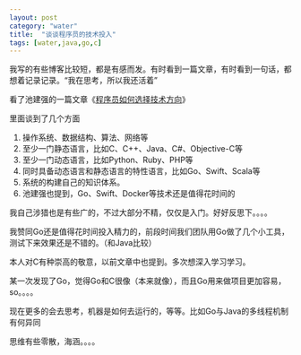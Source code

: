 ```yaml
---
layout: post
category: "water"
title:  "谈谈程序员的技术投入"
tags: [water,java,go,c]
---
```


我写的有些博客比较短，都是有感而发。有时看到一篇文章，有时看到一句话，都想着记录记录。“我在思考，所以我还活着”

看了池建强的一篇文章《[程序员如何选择技术方向](http://macshuo.com/?p=1271)》

里面谈到了几个方面

1. 操作系统、数据结构、算法、网络等
2. 至少一门静态语言，比如C、C++、Java、C#、Objective-C等
3. 至少一门动态语言，比如Python、Ruby、PHP等
4. 同时具备动态语言和静态语言的特性语言，比如Go、Swift、Scala等
5. 系统的构建自己的知识体系。
6. 池建强也提到，Go、Swift、Docker等技术还是值得花时间的

我自己涉猎也是有些广的，不过大部分不精，仅仅是入门。好好反思下。。。。

我赞同Go还是值得花时间投入精力的，前段时间我们团队用Go做了几个小工具，测试下来效果还是不错的。（和Java比较）

本人对C有种崇高的敬意，以前文章中也提到。多次想深入学习学习。

某一次发现了Go，觉得Go和C很像（本来就像），而且Go用来做项目更加容易，so。。。。

现在更多的会去思考，机器是如何去运行的，等等。比如Go与Java的多线程机制有何异同

思维有些零散，海涵。。。。